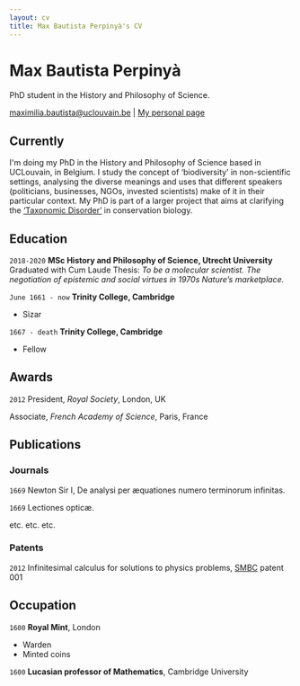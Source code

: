 ```yaml
---
layout: cv
title: Max Bautista Perpinyà's CV
---
```

# Max Bautista Perpinyà
PhD student in the History and Philosophy of Science.

<div id="webaddress">
<a href="mailto:maximilia.bautista@uclouvain.be">maximilia.bautista@uclouvain.be</a>
| <a href="https://www.oliviodare.com/">My personal page</a>
</div>


## Currently

I'm doing my PhD in the History and Philosophy of Science based in UCLouvain, in Belgium. I study the concept of ‘biodiversity’ in non-scientific settings, analysing the diverse meanings and uses that different speakers (politicians, businesses, NGOs, invested scientists) make of it in their particular context. My PhD is part of a larger project that aims at clarifying the <a href="https://blog.pencelab.be/2021/mapping-and-responding-to-taxonomic-disorder/">‘Taxonomic Disorder’</a> in conservation biology.


## Education

`2018-2020`
__MSc History and Philosophy of Science, Utrecht University__
Graduated with Cum Laude
Thesis: _To be a molecular scientist. The negotiation of epistemic and social virtues in 1970s Nature’s marketplace._


`June 1661 - now`
__Trinity College, Cambridge__

- Sizar

`1667 - death`
__Trinity College, Cambridge__

- Fellow



## Awards

`2012`
President, *Royal Society*, London, UK

Associate, *French Academy of Science*, Paris, France



## Publications

<!-- A list is also available [online](http://scholar.google.co.uk/citations?user=LTOTl0YAAAAJ) -->

### Journals

`1669`
Newton Sir I, De analysi per æquationes numero terminorum infinitas. 

`1669`
Lectiones opticæ.

etc. etc. etc.

### Patents

`2012`
Infinitesimal calculus for solutions to physics problems, [SMBC](http://www.techdirt.com/articles/20121011/09312820678/if-patents-had-been-around-time-newton.shtml) patent 001


## Occupation

`1600`
__Royal Mint__, London

- Warden
- Minted coins

`1600`
__Lucasian professor of Mathematics__, Cambridge University



<!-- ### Footer

Last updated: May 2013 -->


